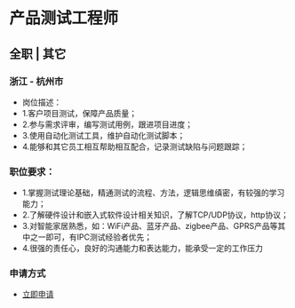 
# 产品测试工程师
## 全职  |  其它
### 浙江 - 杭州市

- 岗位描述：
- 1.客户项目测试，保障产品质量；
- 2.参与需求评审，编写测试用例，跟进项目进度；
- 3.使用自动化测试工具，维护自动化测试脚本；
- 4.能够和其它员工相互帮助相互配合，记录测试缺陷与问题跟踪；

### 职位要求：
- 1.掌握测试理论基础，精通测试的流程、方法，逻辑思维缜密，有较强的学习能力；
- 2.了解硬件设计和嵌入式软件设计相关知识，了解TCP/UDP协议，http协议；
- 3.对智能家居熟悉，如：WiFi产品、蓝牙产品、zigbee产品、GPRS产品等其中之一即可，有IPC测试经验者优先；
- 4.很强的责任心，良好的沟通能力和表达能力，能承受一定的工作压力&nbsp;
### 申请方式
- <a href="mailto:hr@tuya.com" title=yourName-产品测试工程师>立即申请</a>